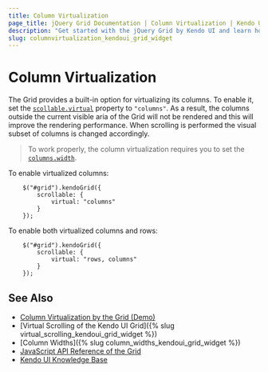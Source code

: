 ```yaml
---
title: Column Virtualization
page_title: jQuery Grid Documentation | Column Virtualization | Kendo UI
description: "Get started with the jQuery Grid by Kendo UI and learn how to enable its column virtualization."
slug: columnvirtualization_kendoui_grid_widget
---
```


# Column Virtualization

The Grid provides a built-in option for virtualizing its columns. To enable it, set the [`scollable.virtual`](/api/javascript/ui/grid/configuration/scrollable.virtual) property to `"columns"`. As a result, the columns outside the current visible aria of the Grid will not be rendered and this will improve the rendering performance. When scrolling is performed the visual subset of columns is changed accordingly.

> To work properly, the column virtualization requires you to set the [`columns.width`](/api/javascript/ui/grid/configuration/columns.width).

To enable virtualized columns:

```
    $("#grid").kendoGrid({
        scrollable: {
            virtual: "columns"
        }
    });
```

To enable both virtualized columns and rows:

```
    $("#grid").kendoGrid({
        scrollable: {
            virtual: "rows, columns"
        }
    });

```

## See Also

* [Column Virtualization by the Grid (Demo)](https://demos.telerik.com/kendo-ui/grid/column-virtualization)
* [Virtual Scrolling of the Kendo UI Grid]({% slug virtual_scrolling_kendoui_grid_widget %})
* [Column Widths]({% slug column_widths_kendoui_grid_widget %})
* [JavaScript API Reference of the Grid](/api/javascript/ui/grid)
* [Kendo UI Knowledge Base](/knowledge-base)
